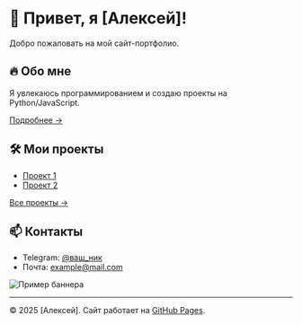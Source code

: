 <link rel="icon" href="assets/images/favicon.png">

# 🚀 Привет, я [Алексей]!  

Добро пожаловать на мой сайт-портфолио.  

## 🔥 Обо мне  
Я увлекаюсь программированием и создаю проекты на Python/JavaScript.  

[Подробнее →](about.md)  <!-- Если есть about.md -->

## 🛠 Мои проекты  
- [Проект 1](https://github.com/ваш-аккаунт/репозиторий)  <!-- Заменить на реальные ссылки -->  
- [Проект 2](https://github.com/ваш-аккаунт/репозиторий)  

[Все проекты →](projects.md)  <!-- Если есть projects.md -->

## 📫 Контакты  
- Telegram: [@ваш_ник](https://t.me/ваш_ник)  <!-- Заменить -->  
- Почта: [example@mail.com](mailto:example@mail.com)  

![Пример баннера](https://placehold.co/800x200?text=Hello+World)  <!-- Заменить на свою картинку -->  

---  
© 2025 [Алексей]. Сайт работает на [GitHub Pages](https://pages.github.com/).  
